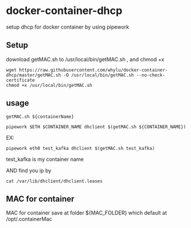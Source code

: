 # docker-container-dhcp
setup dhcp for docker container by using pipework 


## Setup
download getMAC.sh to /usr/local/bin/getMAC.sh , and chmod +x 
```
wget https://raw.githubusercontent.com/whylu/docker-container-dhcp/master/getMAC.sh -O /usr/local/bin/getMAC.sh --no-check-certificate
chmod +x /usr/local/bin/getMAC.sh
```

## usage
```
getMAC.sh ${containerName}

pipework $ETH $CONTAINER_NAME dhclient $(getMAC.sh ${CONTAINER_NAME})
```
EX:
```
pipework eth0 test_kafka dhclient $(getMAC.sh test_kafka)
```
test_kafka is my container name

AND find you ip by 
```
cat /var/lib/dhclient/dhclient.leases
```

## MAC for container
MAC for container save at folder ${MAC_FOLDER} which default at /opt/.containerMac
